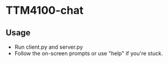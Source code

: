 # TTM4100-chat
## Usage
- Run client.py and server.py
- Follow the on-screen prompts or use "help" if you're stuck.
